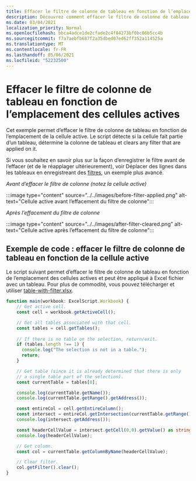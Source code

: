 ```yaml
---
title: Effacer le filtre de colonne de tableau en fonction de l’emplacement des cellules actives
description: Découvrez comment effacer le filtre de colonne de tableau en fonction de l’emplacement des cellules actives.
ms.date: 03/04/2021
localization_priority: Normal
ms.openlocfilehash: bbca4adce1de2cfade2c4f84273bf0bc06b5cc4b
ms.sourcegitcommit: f7a7aebfb687f2a35dbed07ed62ff352a114525a
ms.translationtype: MT
ms.contentlocale: fr-FR
ms.lasthandoff: 05/06/2021
ms.locfileid: "52232500"
---
```

# <a name="clear-table-column-filter-based-on-active-cell-location"></a>Effacer le filtre de colonne de tableau en fonction de l’emplacement des cellules actives

Cet exemple permet d’effacer le filtre de colonne de tableau en fonction de l’emplacement de la cellule active. Le script détecte si la cellule fait partie d’un tableau, détermine la colonne de tableau et clears any filter that are applied on it.

Si vous souhaitez en savoir plus sur la façon d’enregistrer le filtre avant de l’effacer (et de le réapplager ultérieurement), voir Déplacer des lignes dans les tableaux en enregistreant des [filtres](move-rows-across-tables.md), un exemple plus avancé.

_Avant d’effacer le filtre de colonne (notez la cellule active)_

:::image type="content" source="../../images/before-filter-applied.png" alt-text="Cellule active avant l’effacement du filtre de colonne":::

_Après l’effacement du filtre de colonne_

:::image type="content" source="../../images/after-filter-cleared.png" alt-text="Cellule active après l’effacement du filtre de colonne":::

## <a name="sample-code-clear-table-column-filter-based-on-active-cell"></a>Exemple de code : effacer le filtre de colonne de tableau en fonction de la cellule active

Le script suivant permet d’effacer le filtre de colonne de tableau en fonction de l’emplacement des cellules actives et peut être appliqué à Excel fichier avec un tableau. Pour plus de commodité, vous pouvez télécharger et utiliser <a href="table-with-filter.xlsx">table-with-filter.xlsx</a>.

```TypeScript
function main(workbook: ExcelScript.Workbook) {
    // Get active cell.
    const cell = workbook.getActiveCell();

    // Get all tables associated with that cell.
    const tables = cell.getTables();
    
    // If there is no table on the selection, return/exit.
    if (tables.length !== 1) {
      console.log("The selection is not in a table.");
      return;
    }

    // Get table (since it is already determined that there is only
    // a single table part of the selection).
    const currentTable = tables[0];

    console.log(currentTable.getName());
    console.log(currentTable.getRange().getAddress());

    const entireCol = cell.getEntireColumn();
    const intersect = entireCol.getIntersection(currentTable.getRange());
    console.log(intersect.getAddress());

    const headerCellValue = intersect.getCell(0,0).getValue() as string;
    console.log(headerCellValue);

    // Get column.
    const col = currentTable.getColumnByName(headerCellValue);

    // Clear filter.
    col.getFilter().clear();
}
```
